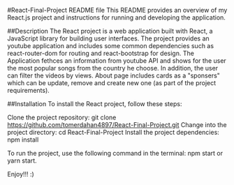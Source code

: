 #React-Final-Project README file
This README provides an overview of my React.js project and instructions for running and developing the application.

##Description
The React project is a web application built with React, a JavaScript library for building user interfaces. The project provides an youtube application and includes some common dependencies such as react-router-dom for routing and react-bootstrap for design.
The Application fethces an information from youtube API and shows for the user the most popular songs from the country he choose. In addition, the user can filter the videos by views.
About page includes cards as a "sponsers" which can be update, remove and create new one (as part of the project requirements).

##Installation
To install the React project, follow these steps:

Clone the project repository: git clone https://github.com/tomerdahan4897/React-Final-Project.git
Change into the project directory: cd React-Final-Project
Install the project dependencies: npm install

To run the project, use the following command in the terminal:
npm start or yarn start.

Enjoy!!! :)


